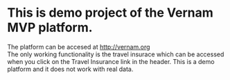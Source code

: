 # This is demo project of the Vernam MVP platform.
The platform can be accesed at  <http://vernam.org>  
The only working functionality is the travel insurace which can be accessed when you click on the Travel Insurance link in the header.
This is a demo platform and it does not work with real data.
